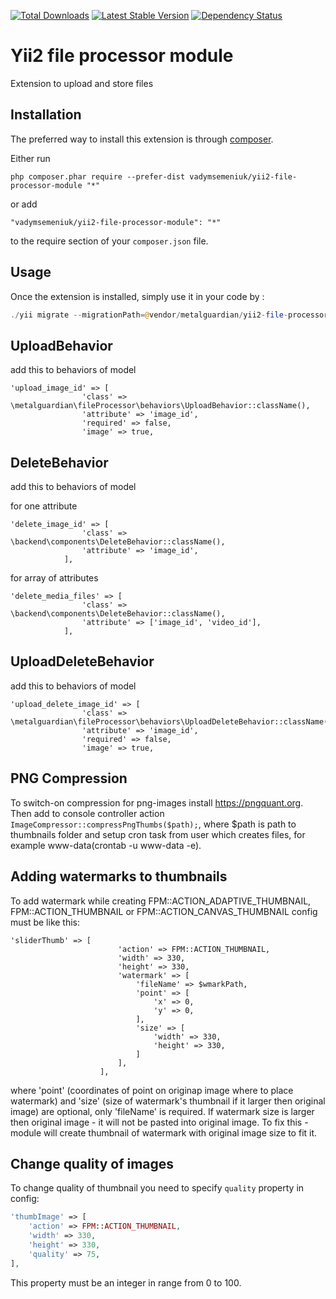 [![Total Downloads](https://poser.pugx.org/vadymsemeniuk/yii2-file-processor-module/d/total.png)](https://packagist.org/packages/vadymsemeniuk/yii2-file-processor-module)
[![Latest Stable Version](https://poser.pugx.org/vadymsemeniuk/yii2-file-processor-module/v/stable.png)](https://packagist.org/packages/vadymsemeniuk/yii2-file-processor-module)
[![Dependency Status](https://www.versioneye.com/php/vadymsemeniuk:yii2-file-processor-module/dev-master/badge?style=flat)](https://www.versioneye.com/php/vadymsemeniuk:yii2-file-processor-module)

Yii2 file processor module
==========================
Extension to upload and store files

Installation
------------

The preferred way to install this extension is through [composer](http://getcomposer.org/download/).

Either run

```
php composer.phar require --prefer-dist vadymsemeniuk/yii2-file-processor-module "*"
```

or add

```
"vadymsemeniuk/yii2-file-processor-module": "*"
```

to the require section of your `composer.json` file.


Usage
-----

Once the extension is installed, simply use it in your code by  :

```php
./yii migrate --migrationPath=@vendor/metalguardian/yii2-file-processor-module/src/migrations
```

UploadBehavior
--------------

add this to behaviors of model

```
'upload_image_id' => [
                'class' => \metalguardian\fileProcessor\behaviors\UploadBehavior::className(),
                'attribute' => 'image_id',
                'required' => false,
                'image' => true,
   ```

DeleteBehavior
--------------

add this to behaviors of model

for one attribute

```
'delete_image_id' => [
                'class' => \backend\components\DeleteBehavior::className(),
                'attribute' => 'image_id',
            ],
```

for array of attributes

```
'delete_media_files' => [
                'class' => \backend\components\DeleteBehavior::className(),
                'attribute' => ['image_id', 'video_id'],
            ],
```

UploadDeleteBehavior
--------------

add this to behaviors of model

```
'upload_delete_image_id' => [
                'class' => \metalguardian\fileProcessor\behaviors\UploadDeleteBehavior::className(),
                'attribute' => 'image_id',
                'required' => false,
                'image' => true,
   ```

PNG Compression
------------------

To switch-on compression for png-images install https://pngquant.org.
Then add to console controller action ```ImageCompressor::compressPngThumbs($path);```,
where $path is path to thumbnails folder and setup cron task from user which creates files,
for example www-data(crontab -u www-data -e).


Adding watermarks to thumbnails
-------------------
To add watermark while creating FPM::ACTION_ADAPTIVE_THUMBNAIL, FPM::ACTION_THUMBNAIL or FPM::ACTION_CANVAS_THUMBNAIL config must be like this:
````
'sliderThumb' => [
                        'action' => FPM::ACTION_THUMBNAIL,
                        'width' => 330,
                        'height' => 330,
                        'watermark' => [
                            'fileName' => $wmarkPath,
                            'point' => [
                                'x' => 0,
                                'y' => 0,
                            ],
                            'size' => [
                                'width' => 330,
                                'height' => 330,
                            ]
                        ],
                    ],
````
where 'point' (coordinates of point on originap image where to place watermark) and 'size' (size of watermark's thumbnail if it larger then original image) are optional, only 'fileName' is required.
If watermark size is larger then original image - it will not be pasted into original image. To fix this - module will create thumbnail of watermark with original image size to fit it.


Change quality of images
------
To change quality of thumbnail you need to specify `quality` property 
in config:
```php
'thumbImage' => [
    'action' => FPM::ACTION_THUMBNAIL,
    'width' => 330,
    'height' => 330,
    'quality' => 75,
],
```
This property must be an integer in range from 0 to 100.